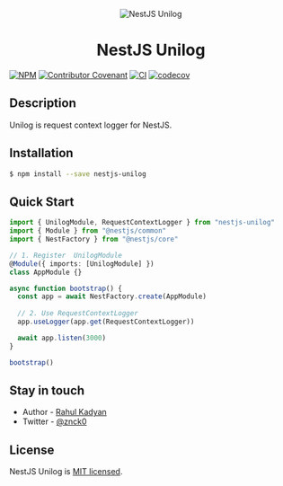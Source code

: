 <p align="center">
  <img alt="NestJS Unilog" src="https://raw.githubusercontent.com/znckco/nestjs-unilog/master/.assets/cover.png"/>
</p>

<h1 align="center">NestJS Unilog</h1>

<p align="center">

[![NPM](https://img.shields.io/npm/v/nestjs-unilog)](https://www.npmjs.com/package/nestjs-unilog)
[![Contributor Covenant](https://img.shields.io/badge/Contributor%20Covenant-v2.0%20adopted-ff69b4.svg)](CODE_OF_CONDUCT.md)
[![CI](https://github.com/znckco/nestjs-unilog/workflows/CI/badge.svg)](https://github.com/znckco/nestjs-unilog/actions?query=workflow%3ACI)
[![codecov](https://codecov.io/gh/znckco/nestjs-unilog/branch/master/graph/badge.svg)](https://codecov.io/gh/znckco/nestjs-unilog)

</p>

## Description

Unilog is request context logger for NestJS.

## Installation

```bash
$ npm install --save nestjs-unilog
```

## Quick Start

```ts
import { UnilogModule, RequestContextLogger } from "nestjs-unilog"
import { Module } from "@nestjs/common"
import { NestFactory } from "@nestjs/core"

// 1. Register  UnilogModule
@Module({ imports: [UnilogModule] })
class AppModule {}

async function bootstrap() {
  const app = await NestFactory.create(AppModule)
  
  // 2. Use RequestContextLogger
  app.useLogger(app.get(RequestContextLogger))

  await app.listen(3000)
}

bootstrap()
```

## Stay in touch

- Author - [Rahul Kadyan](https://znck.me)
- Twitter - [@znck0](https://twitter.com/znck0)

## License

NestJS Unilog is [MIT licensed](LICENSE).
